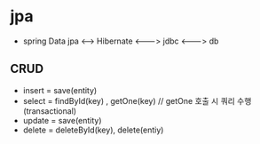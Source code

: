 # jpa

- spring Data jpa <--> Hibernate <---> jdbc <---> db

## CRUD

- insert = save(entity)
- select = findById(key) , getOne(key) // getOne 호출 시 쿼리 수행 (transactional)
- update = save(entity)
- delete = deleteById(key), delete(entiy)
